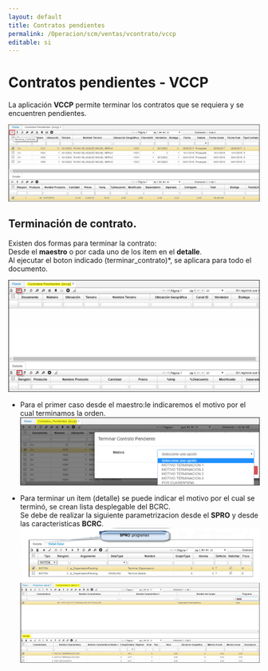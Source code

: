 ```yaml
---
layout: default
title: Contratos pendientes
permalink: /Operacion/scm/ventas/vcontrato/vccp
editable: si
---
```


# Contratos pendientes - VCCP

La aplicación **VCCP** permite terminar los contratos que se requiera y se encuentren pendientes.  

![](vccp.png)

## Terminación de contrato.  
Existen dos formas para terminar la contrato:  
Desde el **maestro** o por cada uno de los item en el **detalle**.  
Al ejecutar el boton indicado (terminar_contrato)*, se aplicara para todo el documento.  

![](vccp2.png)  
* Para el primer caso desde el maestro:le indicaremos el motivo por el cual terminamos la orden.  
![](vccp3.png)  

* Para terminar un ítem (detalle) se puede indicar el motivo por el cual se terminó, se crean lista desplegable del BCRC.  
	Se debe de realizar la siguiente parametrizacion desde el **SPRO** y desde las caracteristicas **BCRC**.  
	![](vccp4.png)  



